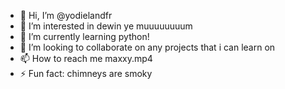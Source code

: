 - 👋 Hi, I’m @yodielandfr
- 👀 I’m interested in dewin ye muuuuuuuum
- 🌱 I’m currently learning python!
- 💞️ I’m looking to collaborate on any projects that i can learn on
- 📫 How to reach me maxxy.mp4
- ⚡ Fun fact: chimneys are smoky

<!---
yodielandfr/yodielandfr is a ✨ special ✨ repository because its `README.md` (this file) appears on your GitHub profile.
You can click the Preview link to take a look at your changes.
--->
